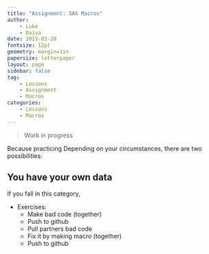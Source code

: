 ```yaml
---
title: "Assignment: SAS Macros"
author:
    - Luke
    - Daiva
date: 2015-03-20
fontsize: 12pt
geometry: margin=1in
papersize: letterpaper
layout: page
sidebar: false
tag:
    - Lessons
    - Assignment
    - Macros
categories:
    - Lessons
    - Macros
---
```


> Work in progress

Because practicing Depending on your circumstances, there are two possibilities:

## You have your own data ##

If you fall in this category, 

* Exercises:
    * Make bad code (together)
    * Push to github
    * Pull partners bad code
    * Fix it by making macro (together)
    * Push to github
